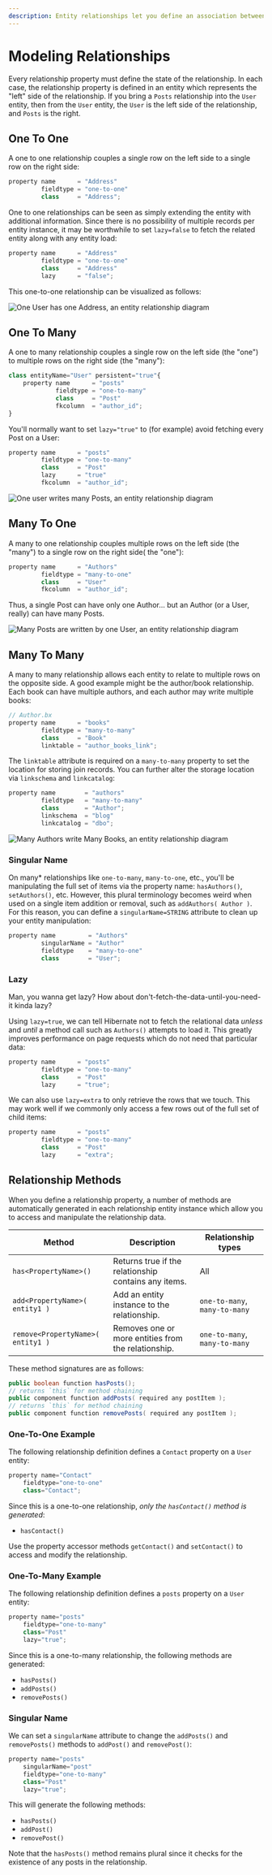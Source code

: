 ```yaml
---
description: Entity relationships let you define an association between two entity types.
---
```


# Modeling Relationships

Every relationship property must define the state of the relationship. In each case, the relationship property is defined in an entity which represents the "left" side of the relationship. If you bring a `Posts` relationship into the `User` entity, then from the `User` entity, the `User` is the left side of the relationship, and `Posts` is the right.

## One To One

A one to one relationship couples a single row on the left side to a single row on the right side:

```js
property name      = "Address"
         fieldtype = "one-to-one"
         class     = "Address";
```

One to one relationships can be seen as simply extending the entity with additional information. Since there is no possibility of multiple records per entity instance, it may be worthwhile to set `lazy=false` to fetch the related entity along with any entity load:

```js
property name      = "Address"
         fieldtype = "one-to-one"
         class     = "Address"
         lazy      = "false";
```

This one-to-one relationship can be visualized as follows:

<img src="entity-relationship-one-to-one.png" alt="One User has one Address, an entity relationship diagram" style="max-width: 600px">

## One To Many

A one to many relationship couples a single row on the left side (the "one") to multiple rows on the right side (the "many"):

```js
class entityName="User" persistent="true"{
    property name      = "posts"
             fieldtype = "one-to-many"
             class     = "Post"
             fkcolumn  = "author_id";
}
```

You'll normally want to set `lazy="true"` to (for example) avoid fetching every Post on a User:

```js
property name      = "posts"
         fieldtype = "one-to-many"
         class     = "Post"
         lazy      = "true"
         fkcolumn  = "author_id";
```

<img src="entity-relationship-one-to-many.png" alt="One user writes many Posts, an entity relationship diagram" style="max-width: 600px">

## Many To One

A many to one relationship couples multiple rows on the left side (the "many") to a single row on the right side( the "one"):

```js
property name      = "Authors"
         fieldtype = "many-to-one"
         class     = "User"
         fkcolumn  = "author_id";
```

Thus, a single Post can have only one Author... but an Author (or a User, really) can have many Posts.

<img src="entity-relationship-many-to-one.png" alt="Many Posts are written by one User, an entity relationship diagram" style="max-width: 600px">

## Many To Many

A many to many relationship allows each entity to relate to multiple rows on the opposite side. A good example might be the author/book relationship. Each book can have multiple authors, and each author may write multiple books:

```js
// Author.bx
property name      = "books"
         fieldtype = "many-to-many"
         class     = "Book"
         linktable = "author_books_link";
```

The `linktable` attribute is required on a `many-to-many` property to set the location for storing join records. You can further alter the storage location via `linkschema` and `linkcatalog`:

```js
property name        = "authors"
         fieldtype   = "many-to-many"
         class       = "Author";
         linkschema  = "blog"
         linkcatalog = "dbo";
```

<img src="entity-relationship-many-to-many.png" alt="Many Authors write Many Books, an entity relationship diagram" style="max-width: 600px">

### Singular Name

On many\* relationships like `one-to-many`, `many-to-one`, etc., you'll be manipulating the full set of items via the property name: `hasAuthors()`, `setAuthors()`, etc. However, this plural terminology becomes weird when used on a single item addition or removal, such as `addAuthors( Author )`. For this reason, you can define a `singularName=STRING` attribute to clean up your entity manipulation:

```js
property name         = "Authors"
         singularName = "Author"
         fieldtype    = "many-to-one"
         class        = "User";
```

### Lazy

Man, you wanna get lazy? How about don't-fetch-the-data-until-you-need-it kinda lazy?

Using `lazy=true`, we can tell Hibernate not to fetch the relational data _unless_ and _until_ a method call such as `Authors()` attempts to load it. This greatly improves performance on page requests which do not need that particular data:

```js
property name      = "posts"
         fieldtype = "one-to-many"
         class     = "Post"
         lazy      = "true";
```

We can also use `lazy=extra` to only retrieve the rows that we touch. This may work well if we commonly only access a few rows out of the full set of child items:

```js
property name      = "posts"
         fieldtype = "one-to-many"
         class     = "Post"
         lazy      = "extra";
```

## Relationship Methods

When you define a relationship property, a number of methods are automatically generated in each relationship entity instance which allow you to access and manipulate the relationship data.

| Method | Description | Relationship types |
|--------|-------------|-------|
| `has<PropertyName>()` | Returns true if the relationship contains any items. | All |
| `add<PropertyName>( entity1 )` | Add an entity instance to the relationship. | `one-to-many`, `many-to-many` |
| `remove<PropertyName>( entity1 )` | Removes one or more entities from the relationship. | `one-to-many`, `many-to-many` |

These method signatures are as follows:

```java
public boolean function hasPosts();
// returns `this` for method chaining
public component function addPosts( required any postItem );
// returns `this` for method chaining
public component function removePosts( required any postItem );
```

### One-To-One Example

The following relationship definition defines a `Contact` property on a `User` entity:

```java
property name="Contact"
    fieldtype="one-to-one"
    class="Contact";
```
Since this is a one-to-one relationship, *only the `hasContact()` method is generated*:

* `hasContact()`

Use the property accessor methods `getContact()` and `setContact()` to access and modify the relationship.

### One-To-Many Example

The following relationship definition defines a `posts` property on a `User` entity:

```java
property name="posts"
    fieldtype="one-to-many"
    class="Post"
    lazy="true";
```

Since this is a one-to-many relationship, the following methods are generated:

* `hasPosts()`
* `addPosts()`
* `removePosts()`

### Singular Name

We can set a `singularName` attribute to change the `addPosts()` and `removePosts()` methods to `addPost()` and `removePost()`:

```java
property name="posts"
    singularName="post"
    fieldtype="one-to-many"
    class="Post"
    lazy="true";
```

This will generate the following methods:

* `hasPosts()`
* `addPost()`
* `removePost()`

Note that the `hasPosts()` method remains plural since it checks for the existence of any posts in the relationship.
